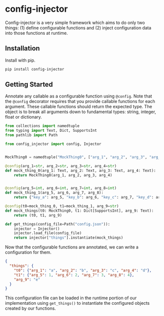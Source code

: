 # config-injector
Config-injector is a very simple framework which aims to do only two things: (1) define configurable functions and (2) inject configuration data into those functions at runtime.

## Installation
Install with pip.
```bash
pip install config-injector
```

## Getting Started
Annotate any callable as a configurable function using `@config`. Note that the `@config` decorator requires that you provide callable functions for each argument. These callable functions should return the expected type. The object is to break all arguments down to fundamental types: string, integer, float or dictionary.

```python
from collections import namedtuple
from typing import Text, Dict, SupportsInt
from pathlib import Path

from config_injector import config, Injector


MockThing0 = namedtuple("MockThing0", ["arg_1", "arg_2", "arg_3", "arg_4"])

@config(arg_1=str, arg_2=str, arg_3=str, arg_4=str)
def mock_thing_0(arg_1: Text, arg_2: Text, arg_3: Text, arg_4: Text):
    return MockThing0(arg_1, arg_2, arg_3, arg_4)


@config(arg_5=int, arg_6=int, arg_7=int, arg_8=int)
def mock_thing_1(arg_5, arg_6, arg_7, arg_8):
    return {"key_a": arg_5, "key_b": arg_6, "key_c": arg_7, "key_d": arg_8}

@config(t0=mock_thing_0, t1=mock_thing_1, arg_9=str)
def mock_things(t0: MockThing0, t1: Dict[SupportsInt], arg_9: Text):
    return (t0, t1, arg_9)

def get_things(config_file=Path("config.json")):
    injector = Injector()
    injector.load_file(config_file)
    return injector["things"].instantiate(mock_things)
```

Now that the configurable functions are annotated, we can write a configuration for them.

```json
{
  "things": {
    "t0": {"arg_1": "a", "arg_2": "b", "arg_3": "c", "arg_4": "d"},
    "t1": {"arg_5": 1, "arg_6": 2, "arg_7": 3, "arg_8": 4},
    "arg_9": "e"
  }
}
```

This configuration file can be loaded in the runtime portion of our implementation using `get_things()` to instantiate the configured objects created by our functions.